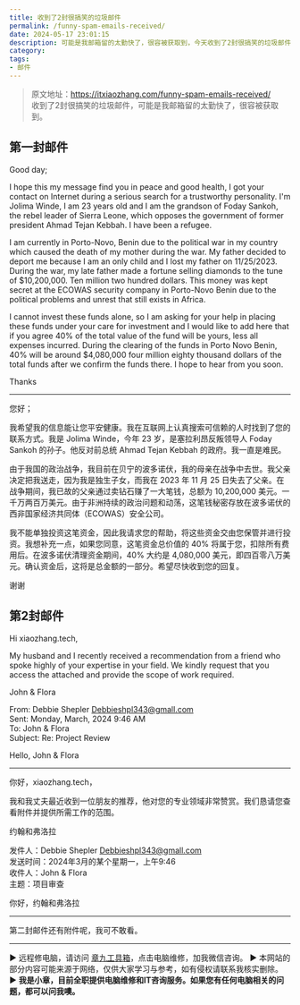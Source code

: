 ```yaml
---
title: 收到了2封很搞笑的垃圾邮件
permalink: /funny-spam-emails-received/
date: 2024-05-17 23:01:15
description: 可能是我邮箱留的太勤快了，很容被获取到，今天收到了2封很搞笑的垃圾邮件。
category:
tags:
- 邮件
---
```


> 原文地址：<https://itxiaozhang.com/funny-spam-emails-received/>  
> 收到了2封很搞笑的垃圾邮件，可能是我邮箱留的太勤快了，很容被获取到。

## 第一封邮件

Good day;

I hope this my message find you in peace and good health, I got your contact on Internet during a serious search for a trustworthy personality. I'm Jolima Winde, I am 23 years old and I am the grandson of Foday Sankoh, the rebel leader of Sierra Leone, which opposes the government of former president Ahmad Tejan Kebbah. I have been a refugee.

I am currently in Porto-Novo, Benin due to the political war in my country which caused the death of my mother during the war. My father decided to deport me because I am an only child and I lost my father on 11/25/2023. During the war, my late father made a fortune selling diamonds to the tune of $10,200,000. Ten million two hundred dollars. This money was kept secret at the ECOWAS security company in Porto-Novo Benin due to the political problems and unrest that still exists in Africa.

I cannot invest these funds alone, so I am asking for your help in placing these funds under your care for investment and I would like to add here that if you agree 40% of the total value of the fund will be yours, less all expenses incurred. During the clearing of the funds in Porto Novo Benin, 40% will be around $4,080,000 four million eighty thousand dollars of the total funds after we confirm the funds there. I hope to hear from you soon.

Thanks

---

您好；

我希望我的信息能让您平安健康。我在互联网上认真搜索可信赖的人时找到了您的联系方式。我是 Jolima Winde，今年 23 岁，是塞拉利昂反叛领导人 Foday Sankoh 的孙子。他反对前总统 Ahmad Tejan Kebbah 的政府。我一直是难民。

由于我国的政治战争，我目前在贝宁的波多诺伏，我的母亲在战争中去世。我父亲决定把我送走，因为我是独生子女，而我在 2023 年 11 月 25 日失去了父亲。在战争期间，我已故的父亲通过卖钻石赚了一大笔钱，总额为 10,200,000 美元。一千万两百万美元。由于非洲持续的政治问题和动荡，这笔钱秘密存放在波多诺伏的西非国家经济共同体（ECOWAS）安全公司。

我不能单独投资这笔资金，因此我请求您的帮助，将这些资金交由您保管并进行投资。我想补充一点，如果您同意，这笔资金总价值的 40% 将属于您，扣除所有费用后。在波多诺伏清理资金期间，40% 大约是 4,080,000 美元，即四百零八万美元。确认资金后，这将是总金额的一部分。希望尽快收到您的回复。

谢谢

## 第2封邮件

Hi xiaozhang.tech,

My husband and I recently received a recommendation from a friend who spoke highly of your expertise in your field. We kindly request that you access the attached and provide the scope of work required.

John & Flora

From: Debbie Shepler <Debbieshpl343@gmall.com>  
Sent: Monday, March, 2024 9:46 AM  
To: John & Flora  
Subject: Re: Project Review

Hello, John & Flora

---
你好，xiaozhang.tech，

我和我丈夫最近收到一位朋友的推荐，他对您的专业领域非常赞赏。我们恳请您查看附件并提供所需工作的范围。

约翰和弗洛拉

发件人：Debbie Shepler <Debbieshpl343@gmall.com>  
发送时间：2024年3月的某个星期一，上午9:46  
收件人：John & Flora  
主题：项目审查

你好，约翰和弗洛拉

---

第二封邮件还有附件呢，我可不敢看。

---

▶ 远程修电脑，请访问 [章九工具箱](https://zhang9.com/)，点击电脑维修，加我微信咨询。 
▶ 本网站的部分内容可能来源于网络，仅供大家学习与参考，如有侵权请联系我核实删除。  
▶ **我是小章，目前全职提供电脑维修和IT咨询服务。如果您有任何电脑相关的问题，都可以问我噢。**  
